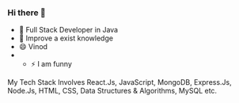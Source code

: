 ### Hi there 👋

- 🔭 Full Stack Developer in Java
- 🌱 Improve a exist knowledge
- 😄 Vinod
- - ⚡ I am funny

My Tech Stack Involves React.Js, JavaScript, MongoDB, Express.Js, Node.Js, HTML, CSS, Data Structures & Algorithms, MySQL etc.
<!--
**VinodPhalke/VinodPhalke** is a ✨ _special_ ✨ repository because its `README.md` (this file) appears on your GitHub profile.

Here are some ideas to get you started:

- 🔭 Full Stack Developer in Java
- 🌱 I’m currently learning ...
- 👯 I’m looking to collaborate on ...
- 🤔 I’m looking for help with ...
- 💬 Ask me about ...
- 📫 How to reach me: ...
- 😄 Pronouns: ...
- ⚡ I am funny
-->
